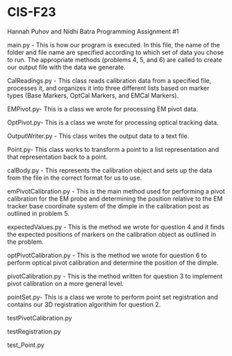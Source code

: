 # CIS-F23
Hannah Puhov and Nidhi Batra
Programming Assignment #1 

main.py - This is how our program is executed. In this file, the name of the folder and file name are specified according to which set of data you chose to run. The appropriate methods (problems 4, 5, and 6) are called to create our output file with the data we generate. 

CalReadings.py -  This class reads calibration data from a specified file, processes it, and organizes it into
three different lists based on marker types (Base Markers, OptCal Markers, and EMCal Markers).

EMPivot.py- This is a class we wrote for processing EM pivot data. 

OptPivot.py- This is a class we wrote for processing optical tracking data. 

OutputWriter.py - This class writes the output data to a text file. 

Point.py- This class works to transform a point to a list representation and that representation back to a point. 

calBody.py - This represents the calibration object and sets up the data from the file in the correct format for us to use. 

emPivotCalibration.py - This is the main method used for performing a pivot calibration for the EM probe and determining the position relative to the EM tracker base coordinate system of the dimple in the calibration post as outlined in problem 5. 

expectedValues.py - This is the method we wrote for question 4 and it finds the expected positions of markers on the calibration object as outlined in the problem. 

optPivotCalibration.py - This is the method we wrote for question 6 to perform optical pivot calibration and determine the position of the dimple.

pivotCalibration.py - This is the method written for question 3 to implement pivot calibration on a more general level. 

pointSet.py- This is a class we wrote to perform point set registration and contains our 3D registration algorithim for question 2. 

testPivotCalibration.py

testRegistration.py

test_Point.py
